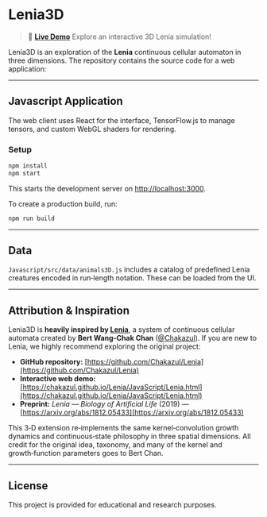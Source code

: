 # Lenia3D

> 🚀 **[Live Demo](https://katielocks.github.io/Projects/Lenia3D/)**
> Explore an interactive 3D Lenia simulation!

Lenia3D is an exploration of the **Lenia** continuous cellular automaton in three dimensions. The repository contains the source code for a web application:

---

## Javascript Application

The web client uses React for the interface, TensorFlow\.js to manage tensors, and custom WebGL shaders for rendering.

### Setup

```bash
npm install
npm start
```

This starts the development server on [http://localhost:3000](http://localhost:3000).

To create a production build, run:

```bash
npm run build
```

---

## Data

`Javascript/src/data/animals3D.js` includes a catalog of predefined Lenia creatures encoded in run‑length notation. These can be loaded from the UI.

---

## Attribution & Inspiration

Lenia3D is **heavily inspired by [Lenia](https://github.com/Chakazul/Lenia)**, a system of continuous cellular automata created by **Bert Wang‑Chak Chan** ([@Chakazul](https://github.com/Chakazul)). If you are new to Lenia, we highly recommend exploring the original project:

* **GitHub repository:** [https://github.com/Chakazul/Lenia](https://github.com/Chakazul/Lenia)
* **Interactive web demo:** [https://chakazul.github.io/Lenia/JavaScript/Lenia.html](https://chakazul.github.io/Lenia/JavaScript/Lenia.html)
* **Preprint:** *Lenia — Biology of Artificial Life* (2019) — [https://arxiv.org/abs/1812.05433](https://arxiv.org/abs/1812.05433)

This 3‑D extension re‑implements the same kernel‑convolution growth dynamics and continuous‑state philosophy in three spatial dimensions. All credit for the original idea, taxonomy, and many of the kernel and growth‑function parameters goes to Bert Chan.

---

## License

This project is provided for educational and research purposes.
